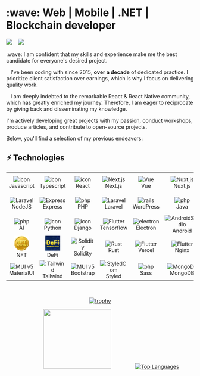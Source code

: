 <h1 align="left" id="macropower-title">:wave: Web | Mobile | .NET | Blockchain developer </h1>


<div id="header" align="left">
  <img src="https://media.giphy.com/media/fvx95jkua5th3YeThr/giphy.gif" width="150"></img>&nbsp;&nbsp;&nbsp;
  <a href="http://www.github.com/SuperAdam47"><img src="https://github-readme-streak-stats.herokuapp.com/?user=SuperAdam47&stroke=ffffff&background=1c1917&ring=0891b2&fire=0891b2&currStreakNum=ffffff&currStreakLabel=0891b2&sideNums=ffffff&sideLabels=ffffff&dates=ffffff&hide_border=true" /></a>
  <p align="left" id="macropower-title">:wave: I am confident that my skills and experience make me the best candidate for everyone's desired project.</p>
</div>




&nbsp;&nbsp;&nbsp;I've been coding with since 2015,  **over a decade** of dedicated practice.
I prioritize client satisfaction over earnings, which is why I focus on delivering quality work.

&nbsp;&nbsp;&nbsp;I am deeply indebted to the remarkable React & React Native community, which has greatly enriched my journey. Therefore, I am eager to reciprocate by giving back and disseminating my knowledge. 

I'm actively developing great projects with my passion, conduct workshops, produce articles, and contribute to open-source projects. 

Below, you'll find a selection of my previous endeavors:

## ⚡ Technologies
<table align="center">
  <tr>
  <td align="center" width="80">
      <img src="https://techstack-generator.vercel.app/js-icon.svg" alt="icon" width="40" height="40" />
      <br>Javascript
    </td>
    <td align="center" width="80">
      <img src="https://techstack-generator.vercel.app/ts-icon.svg" alt="icon" width="40" height="40" />
      <br>Typescript
    </td>
    <td align="center" width="80">
      <img src="https://techstack-generator.vercel.app/react-icon.svg" alt="icon" width="40" height="40" />
      <br>React
    </td>
    <td align="center" width="80">
      <img src="https://skillicons.dev/icons?i=nextjs" width="40" height="40" alt="Next.js" />
      <br>Next.js
    </td>
    <td align="center" width="80">
      <img src="https://skillicons.dev/icons?i=vue" width="40" height="40" alt="Vue" />
      <br>Vue
    </td>
    <td align="center" width="80">
      <img src="https://skillicons.dev/icons?i=nuxtjs" width="40" height="40" alt="Nuxt.js" />
      <br>Nuxt.js
    </td>
    <td align="center" width="80">
      <img src="https://skillicons.dev/icons?i=angular" width="40" height="40" alt="Angular" />
      <br>Angular
    </td>
    <td align="center" width="80">
      <img src="https://skillicons.dev/icons?i=svelte" title="Phoenix" alt="Phoenix " width="40" height="40"/>
      <br>Svelte
    </td>
    <td align="center" width="80">
      <img src="https://skillicons.dev/icons?i=threejs" width="40" height="40" alt="Three.js" />
      <br>Three.js
    </td>
    <td align="center" width="80">
      <img src="https://skillicons.dev/icons?i=gatsby" width="40" height="40" alt="php" />
      <br>Gatsby
    </td>
  </tr>
  <tr>
   <td align="center" width="80">
      <img src="https://skillicons.dev/icons?i=nodejs" width="40" height="40" alt="Laravel" />
      <br>NodeJS
    </td>
     <td align="center" width="80">
      <img src="https://skillicons.dev/icons?i=express" width="40" height="40" alt="Express" />
      <br>Express
    </td>
    <td align="center" width="80">
      <img src="https://skillicons.dev/icons?i=php" width="40" height="40" alt="php" />
      <br>PHP
    </td>
    <td align="center" width="80">
      <img src="https://skillicons.dev/icons?i=laravel" width="40" height="40" alt="Laravel" />
      <br>Laravel
    </td>
    </td>
    <td align="center" width="80">
      <img src="https://skillicons.dev/icons?i=wordpress" width="40" height="40" alt="rails" />
      <br>WordPress
    </td>
        </td>
     <td align="center" width="80">
      <img src="https://skillicons.dev/icons?i=java" width="40" height="40" alt="php" />
      <br>Java
    </td>
     <td align="center" width="80">
      <img src="https://skillicons.dev/icons?i=cs" width="40" height="40" alt="Laravel" />
      <br>C#
    </td>
    <td align="center" width="80">
      <img src="https://skillicons.dev/icons?i=dotnet" width="40" height="40" alt="php" />
      <br>dotnet
    </td>
    <td align="center" width="80">
      <img src="https://skillicons.dev/icons?i=ruby" width="40" height="40" alt="Ruby" />
      <br>Ruby
    </td>
    <td align="center" width="80">
      <img src="https://skillicons.dev/icons?i=go" width="40" height="40" alt="php" />
      <br>Go
    </td>
     </tr>
     <tr>
      <td align="center" width="80">
      <img src="https://skillicons.dev/icons?i=ai" width="40" height="40" alt="php" />
      <br>AI
    </td>
        <td align="center" width="80">
      <img src="https://techstack-generator.vercel.app/python-icon.svg" alt="icon" width="40" height="40" />
      <br>Python
    </td>
        <td align="center" width="80">
      <img src="https://techstack-generator.vercel.app/django-icon.svg" alt="icon" width="40" height="40" />
      <br>Django
    </td>
    <td align="center" width="80">
      <img src="https://skillicons.dev/icons?i=tensorflow" width="40" height="40" alt="Flutter" />
      <br>Tensorflow
        <td align="center" width="80">
      <img src="https://skillicons.dev/icons?i=electron" width="40" height="40" alt="electron" />
      <br>Electron
      </td>
      <td align="center" width="80">
      <img src="https://skillicons.dev/icons?i=androidstudio" width="40" height="40" alt="AndroidStudio" />
      <br>Android
    </td>
     <td align="center" width="80">
      <img src="https://skillicons.dev/icons?i=kotlin" width="40" height="40" alt="php" />
      <br>Kotlin
    </td>
       <td align="center" width="80">
      <img src="https://skillicons.dev/icons?i=flutter" width="40" height="40" alt="Flutter" />
      <br>Flutter
    </td>
    <td align="center" width="80">
      <img src="https://skillicons.dev/icons?i=swift" width="40" height="40" alt="Flutter" />
      <br>Swift
    </td>
        <td align="center" width="80">
      <img src="https://skillicons.dev/icons?i=remix" width="40" height="40" alt="Flutter" />
      <br>Remix
    </td>
     </tr>
    <tr>
     <td align="center" width="80">
      <img src="https://github.com/kroim/profile/blob/master/icons/icon_nft.png?raw=true" height="40" >
      <br>NFT
    </td>
    <td align="center" width="80">
      <img src="https://github.com/kroim/profile/blob/master/icons/icon_defi.png?raw=true" height="40" >
      <br>DeFi
    </td>
    <td align="center" width="80">
      <img src="https://skillicons.dev/icons?i=solidity" width="40" height="40" alt="Solidity" />
      <br>Solidity
    </td>
    <td align="center" width="80">
      <img src="https://skillicons.dev/icons?i=rust" width="40" height="40" alt="Rust" />
      <br>Rust
    </td>
    <td align="center" width="80">
      <img src="https://skillicons.dev/icons?i=vercel" width="40" height="40" alt="Flutter" />
      <br>Vercel
    </td> 
    <td align="center" width="80">
      <img src="https://skillicons.dev/icons?i=nginx" width="40" height="40" alt="Flutter" />
      <br>Nginx
    </td> 
    <td align="center" width="80">
      <img src="https://skillicons.dev/icons?i=aws" width="40" height="40" alt="Flutter" />
      <br>AWS
    </td>
    <td align="center" width="80">
      <img src="https://techstack-generator.vercel.app/restapi-icon.svg" alt="icon" width="40" height="40" />
      <br>RestAPI
    </td>
    <td align="center" width="80">
      <img src="https://skillicons.dev/icons?i=fastapi" width="40" height="40" alt="Flutter" />
      <br>FastAPI
    </td> 
       <td align="center" width="80">
      <img src="https://skillicons.dev/icons?i=figma" width="40" height="40" alt="figma" />
      <br>Figma
    </td> 
  </tr>
  <tr>
    <td align="center" width="80">
      <img src="https://skillicons.dev/icons?i=materialui" width="40" height="40" alt="MUI v5" />
      <br>MaterialUI
    </td>
    <td align="center" width="80">
      <img src="https://skillicons.dev/icons?i=tailwind" width="40" height="40" alt="Tailwind" />
      <br>Tailwind
    </td>
    <td align="center" width="80">
      <img src="https://skillicons.dev/icons?i=bootstrap" width="40" height="40" alt="MUI v5" />
      <br>Bootstrap
    </td>
    <td align="center" width="80">
      <img src="https://skillicons.dev/icons?i=styledcomponents" width="40" height="40" alt="StyledCom" />
      <br>Styled
    </td>
     <td align="center" width="80">
      <img src="https://skillicons.dev/icons?i=sass" width="40" height="40" alt="php" />
      <br>Sass
    </td>
     <td align="center" width="80">
      <img src="https://skillicons.dev/icons?i=mongodb" width="40" height="40" alt="MongoDB" />
      <br>MongoDB
    </td>
    <td align="center" width="80">
      <img src="https://techstack-generator.vercel.app/mysql-icon.svg" alt="icon" width="40" height="40" />
      <br>MySQL
    </td>
    <td align="center" width="80">
      <img src="https://skillicons.dev/icons?i=postgres" width="40" height="40" alt="PostgreSQL" />
      <br>PostgreSQL
    </td>
    <td align="center" width="80">
      <img src="https://skillicons.dev/icons?i=sqlite" width="40" height="40" alt="SQLite" />
      <br>SQLite
    </td>
    </td>
     <td align="center" width="80">
      <img src="https://skillicons.dev/icons?i=graphql" width="40" height="40" alt="php" />
      <br>GraphQL
    </td>
  </tr>
</table>

<div align="center">

<br/>

[![trophy](https://github-profile-trophy.vercel.app/?username=ryo-ma&row=2&column=5)](https://github.com/SuperAdam47/)

<!-- 
[![trophy](https://github-profile-trophy.vercel.app/?username=SuperAdam47&row=2&column=4)](https://github.com/SuperAdam47/) -->



<img height="160em" src="https://github-readme-stats-eight-theta.vercel.app/api?username=SuperAdam47&show_icons=true&theme=algolia&include_all_commits=true&count_private=true"  width="60%" />
<a href="https://github.com/DeveloperShubhamKapoor" align="left"><img  height="160em" src="https://github-readme-stats.vercel.app/api/top-langs/?username=SuperAdam47&langs_count=10&title_color=0891b2&text_color=ffffff&icon_color=0891b2&bg_color=1c1917&hide_border=true&locale=en&custom_title=Top%20%Languages" alt="Top Languages" width="35%" /></a>


<br>


</div>
